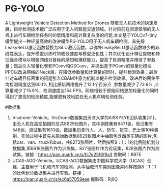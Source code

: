 # PG-YOLO
A Lightweight Vehicle Detection  Method for Drones
随着无人机技术的快速发展，目标检测技术被广泛应用于无人机智能交通领域。针对目前在资源受限的无人机上进行车辆检测任务时的低精度和高计算复杂度的问题,本文基于YOLOv7-tiny模型提出一种轻量高效的改进模型PG-YOLO用于无人机车辆检测。首先将LeakyReLU激活函数替换为SiLU激活函数，以弥补LeakyReLU激活函数缺少的非线性表达，提升模型训练时的收敛速度与模型泛化性；其次优化设计特征提取和特征融合模块以增强网络对目标的感知和捕获能力，提高了检测精度并降低了参数量；然后引入轻量化卷积PConv和GSConv，并提出基于PConv的轻量化模块PPC以改进网络的Neck层，在降低参数量和计算量的同时，提升检测效果；最后针对车辆目标密集的问题引入CBAM注意力机制以提升检测效果。改进后的网络平均检测精度达到60.1%,相比原始网络提升了12.1个百分点 ,参数量减少了73.6% ,计算量减少了15.9%，检测速度达154 FPS。网络相较于原始网络更加轻量化的同时得到了更高的检测精度,能够更有效地胜任无人机车辆检测任务。

#数据集
1. Visdrone-Vehicle。VisDrone数据集由天津大学的AISKYEYE团队收集[31]，由无人机在高空拍摄的总共8629张图片，其中训练集有6471张，验证集有548张，测试集有1610张。数据集包含行人、人、轿车、货车、巴士等10种类别。实验过程中首先从原始数据集8629张图片中抽取包含四类车辆的图片,包括car、van、truck和bus，共8273张图片，然后按照8：1：1的比例随机划分数据集,即6618张图片作为训练集，827张图片作为验证集，828张图片作为测试集。链接：https://pan.quark.cn/s/fc7e25f6f9a3 提取码：8B7E
2. UCAS-AOD-Vehicle。UCAS-AOD数据集由中国科学院大学（UCAS）创建，主要用于飞机和汽车的检测，从中抽取汽车类别图像并同样按照8：1：1的比例划分数据集并进行实验。链接：https://pan.quark.cn/s/ec6a57059eee 提取码：Rj6Q
